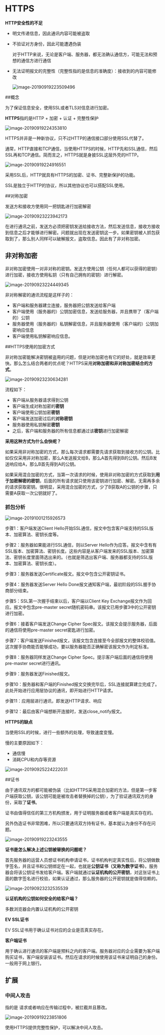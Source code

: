 # HTTPS



**HTTP安全性的不足**

- 明文传递信息，因此通讯内容可能被盗取

- 不验证对方身份，因此可能遭遇伪装

  对于HTTP来说，无论是客户端、服务器，都无法确认通信方，可能无法和预想的通信方进行通信

- 无法证明报文的完整性（完整性指的是信息的准确度）：接收到的内容可能修改

  ![image-20190919223509496](http://ww4.sinaimg.cn/large/006y8mN6gy1g757amodgwj315e0bcwn9.jpg)





##概念

为了保证信息安全，使用SSL或者TLS对信息进行加密。

**HTTPS**指的是HTTP + 加密 + 认证 + 完整性保护

![image-20190919224353810](http://ww3.sinaimg.cn/large/006y8mN6gy1g757jpvn4wj31880lq16k.jpg)

HTTPS并非是一种新协议，只不过HTTP的通信接口部分使用SSL代替了。

通常，HTTP直接和TCP通信，当使用HTTPS的时候，HTTP先和SSL通信，然后SSL再和TCP通信。简而言之，HTTPS就是身披SSL这层外壳的HTTP。

![image-20190919224916551](http://ww3.sinaimg.cn/large/006y8mN6gy1g757pb7iv6j30yc0go42i.jpg)

采用SSL后，HTTP就具有HTTPS的加密、证书、完整新保护的功能。

SSL是独立于HTTP的协议，所以其他协议也可以搭配SSL使用。





##对称加密

发送方和接收方使用同一把钥匙进行加密解密

![image-20190923223942173](http://ww2.sinaimg.cn/large/006y8mN6gy1g79twmq0p6j311w0qyqh9.jpg)

在进行通讯之前，发送方必须把密钥发送给接收方法，然后发送信息，接收方接收到信息之后才能够进行解密。问题就出现在发送密钥这一步。如果密钥被人抓包获取到了，那么别人同样可以破解报文，盗取信息。因此有了非对称加密。



## 非对称加密

非对称加密使用一对非对称的密钥。发送方使用公钥（任何人都可以获得的密钥）进行加密，接收方使用私钥（只有自己拥有的密钥）进行解密。

![image-20190923224449345](http://ww4.sinaimg.cn/large/006y8mN6gy1g79u1wzhzuj31710u01ix.jpg)

非对称解密的通讯流程是这样子的：

- 客户端和服务器建立连接，服务器把公钥发送给客户端
- 客户端使用（服务器的）公钥加密信息，发送给服务器，并且携带了（客户端的）公钥
- 服务器使用（服务器的）私钥解密信息，并且服务器使用（客户端的）公钥加密响应信息
- 客户端使用私钥解密响应信息。



##HTTPS使用的加密方式

非对称加密能解决密钥被盗用的问题，但是对称加密也有它的好处，就是效率更快。那么怎么结合两者的优点呢？HTTPS采用**对称加密和非对称加密结合的方式**。



![image-20190923230634281](http://ww1.sinaimg.cn/large/006y8mN6gy1g79uojrnw0j30ls0ouabf.jpg)

流程如下：

- 客户端从服务器请求得到公钥
- 客户端生成对称加密的**密钥**
- 客户端使用公钥加密**密钥**
- 客户端发送加密过后的**对称密钥**
- 服务器使用私钥解密**密钥**
- 之后，客户端和服务器的所有信息都通过该**密钥**进行加密解密



**采用这种方式为什么会快呢？**

如果采用非对称加密的方式，那么每次请求都需要先请求获取到接收方的公钥。比如仅仅采用非对称加密，那么A发送报文给B，那么A首先得到B的公钥。然后B发送响应给A，那么B首先得到A的公钥。

如果采用混合加密的方式，当第一次请求的时候，使用非对称加密的方式获取到**用于加密解密的密钥**，后面的所有请求就只使用该密钥进行加密、解密。无需再多余的请求获取密钥。很明显，采用混合加密的方式，少了B获取A的公钥的步骤，只需要A获取一次公钥就好了。



### 抓包分析

![image-20191001215926573](https://tva1.sinaimg.cn/large/006y8mN6gy1g7j1p7ga3mj30qe0xgase.jpg)

步骤1：客户端发送Client Hello开始SSL通信，报文中包含客户端支持的SSL版本、加密算法、密钥长度等。

步骤2：服务器如果能进行SSL通信，则以Server Hello作为应答。报文中含有有SSL版本、加密算法、密钥长度。这些内容是从客户端发来的SSL版本、加密算法、密钥长度里面筛选出来的。（也就是筛选出客户端、服务器都支持的SSL版本、加密算法、密钥长度）。

步骤3：服务器发送Certificate报文。报文中包含公开密钥证书。

步骤4：服务器发送Server Hello Done报文通知客户端，最初阶段的SSL握手协商部分结束。

步骤5：SSL第一次握手结束以后，客户端以Client Key Exchange报文作为回应。报文中包含pre-master secret随机密码串。该报文已用步骤3中的公开密钥进行加密。

步骤6：接着客户端发送Change Cipher Spec报文。该报文会提示服务器，后面的通信将使用pre-master secret密匙进行加密。

步骤7：客户端发送Finished报文，该报文包含连接至今全部报文的整体校验值。这次握手协商能否能够成功，要以服务器能否正确解密该报文作为判定标准。

步骤8：服务器同样发送Change Cipher Spec。提示客户端后面的通信将使用pre-master secret进行通讯。

步骤9：服务器发送Finished报文。

步骤10：服务器和客户端的Finished报文交换完毕后，SSL连接就算建立完成了。此处开始进行应用层协议的通讯，即开始进行HTTP请求。

步骤11：应用层进行通讯，即发送HTTP请求、响应

步骤12：最后由客户端想断开连接时，发送close_notify报文。











**HTTPS的缺点**

当使用SSL的时候，进行一些额外的处理，导致速度变慢。

慢的主要原因如下：

- 通信慢
- 消耗CPU和内存等资源

![image-20190925224222031](http://ww1.sinaimg.cn/large/006y8mN6gy1g7c580r5atj315s0nqe0b.jpg)









##证书

由于通讯双方的都可能被伪装（比如HTTPS采用混合加密的方法，但是第一步客户端获取公钥，该公钥可能是被攻击者替换掉的公钥），为了验证通讯双方的身份，采取了**证书**。

证书由值得信任的第三方机构颁发，用于证明服务器或者客户端是真实存在的。

另外伪造证书非常困难，所以只要通讯双方持有证书，基本就认为身份不存在问题。

![image-20190919223243555](http://ww3.sinaimg.cn/large/006y8mN6gy1g757855t9hj315t0u0nn5.jpg)

**证书是怎么解决上述公钥被替换的问题呢？**

首先服务器的运营人员想证书机构申请证书，证书机构判定真实性后，将公钥做数字签名，并且证书和公钥绑定在一起，也就是**公钥证书（又称为数字证书）**。服务器会将该公钥证书发给客户端。客户端就通过**认证机构的公开密钥**，对这张证书上面的数字签名进行校验，如果认证通过，那么服务器的公开密钥就是值得信赖的。

![image-20190923232535539](http://ww3.sinaimg.cn/large/006y8mN6gy1g79v8drjg2j31340u0hdt.jpg)



**认证机构的公钥如何安全的给客户端？**

多数浏览器会内置认证机构的公开密钥



**EV SSL证书**

EV SSL证书用于确认证书对应的企业是否真实存在。



**客户端证书**

用于确认进行通讯的客户端是预料之内的客户端。服务器对应的企业需要为客户端购买证书，客户端安装该证书。然后在请求的时候使用该证书来证明自己的身份。一般用于网上银行。





## 扩展

### 中间人攻击

指的是 请求或者响应在传输过程中，被拦截并且篡改。

![image-20190919223851806](http://ww2.sinaimg.cn/large/006y8mN6gy1g757eh6pwcj30yg0m0ndu.jpg)

使用HTTPS提供完整性保护，可以解决中间人攻击。